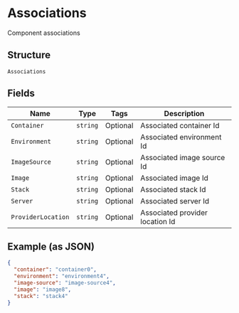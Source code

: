 
# Associations

Component associations

## Structure

`Associations`

## Fields

| Name | Type | Tags | Description |
|  --- | --- | --- | --- |
| `Container` | `string` | Optional | Associated container Id |
| `Environment` | `string` | Optional | Associated environment Id |
| `ImageSource` | `string` | Optional | Associated image source Id |
| `Image` | `string` | Optional | Associated image Id |
| `Stack` | `string` | Optional | Associated stack Id |
| `Server` | `string` | Optional | Associated server Id |
| `ProviderLocation` | `string` | Optional | Associated provider location Id |

## Example (as JSON)

```json
{
  "container": "container0",
  "environment": "environment4",
  "image-source": "image-source4",
  "image": "image8",
  "stack": "stack4"
}
```


